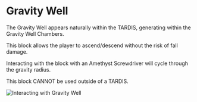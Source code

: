 # Gravity Well

The Gravity Well appears naturally within the TARDIS, generating within the Gravity Well Chambers.

This block allows the player to ascend/descend without the risk of fall damage.

Interacting with the block with an Amethyst Screwdriver will cycle through the gravity radius.

This block CANNOT be used outside of a TARDIS.

<img src="https://i.imgur.com/1vWsfl6.gif" preview-src="https://i.imgur.com/1vWsfl6.gif" alt="Interacting with Gravity Well"/>
